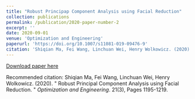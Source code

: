 ```yaml
---
title: "Robust Principap Component Analysis using Facial Reduction"
collection: publications
permalink: /publication/2020-paper-number-2
excerpt: ''
date: 2020-09-01
venue: 'Optimization and Engineering'
paperurl: 'https://doi.org/10.1007/s11081-019-09476-9'
citation: 'Shiqian Ma, Fei Wang, Linchuan Wei, Henry Wolkowicz. (2020). &quot; Robust Principal Component Analysis using Facial Reduction. &quot; <i>Optimization and Engineering</i>. 21(3), Pages 1195-1219.'
---
```


[Download paper here](https://doi.org/10.1007/s11081-019-09476-9)

Recommended citation: Shiqian Ma, Fei Wang, Linchuan Wei, Henry Wolkowicz. (2020). &quot; Robust Principal Component Analysis using Facial Reduction. &quot; <i>Optimization and Engineering</i>. 21(3), Pages 1195-1219.
